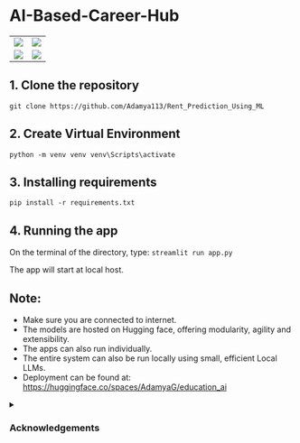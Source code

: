 # AI-Based-Career-Hub
<table>
	<tr>
 		<td><img src="https://github.com/user-attachments/assets/32872b97-2638-4a26-af5e-ba7fbfefaba9"></td>
   		<td><img src="https://github.com/user-attachments/assets/fd99748f-937d-4b06-bfb2-2606f50fbdef"></td>
	</tr>
	<tr>
     		<td><img src="https://github.com/user-attachments/assets/bf19ecac-9a04-42a2-a846-574528553677"></td>
       		<td><img src="https://github.com/user-attachments/assets/72765f1a-c546-431d-bfd3-1e80be85b5b9"></td>
	</tr>
</table>

## 1. Clone the repository
`git clone https://github.com/Adamya113/Rent_Prediction_Using_ML`
## 2. Create Virtual Environment
`python -m venv venv
venv\Scripts\activate`
## 3. Installing requirements
`pip install -r requirements.txt`
## 4. Running the app
On the terminal of the directory, type:
`streamlit run app.py`

The app will start at local host. 

## Note:
* Make sure you are connected to internet.
* The models are hosted on Hugging face, offering modularity, agility and extensibility.
* The apps can also run individually.
* The entire system can also be run locally using small, efficient Local LLMs.
* Deployment can be found at: https://huggingface.co/spaces/AdamyaG/education_ai

<details>
	<summary>
		<h3>Acknowledgements</h3>
	</summary>
	https://huggingface.co/Abhaykumar04
	<br>https://huggingface.co/bonbibi
	<br>https://huggingface.co/charulp2499
	<br>https://huggingface.co/temo12
</details>
